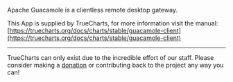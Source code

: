Apache Guacamole is a clientless remote desktop gateway.

This App is supplied by TrueCharts, for more information visit the manual: [https://truecharts.org/docs/charts/stable/guacamole-client](https://truecharts.org/docs/charts/stable/guacamole-client)

---

TrueCharts can only exist due to the incredible effort of our staff.
Please consider making a [donation](https://truecharts.org/docs/about/sponsor) or contributing back to the project any way you can!
